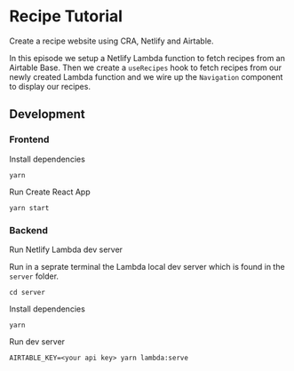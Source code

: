 # Recipe Tutorial

Create a recipe website using CRA, Netlify and Airtable.


In this episode we setup a Netlify Lambda function to fetch recipes from an Airtable Base. Then we create a `useRecipes` hook to fetch recipes from our newly created Lambda function and we wire up the `Navigation` component to display our recipes.

## Development

### Frontend

Install dependencies

```
yarn 
```

Run Create React App

```
yarn start
```

### Backend

Run Netlify Lambda dev server

Run in a seprate terminal the Lambda local dev server which is found in the `server` folder.

```
cd server
```

Install dependencies

```
yarn
```

Run dev server

```
AIRTABLE_KEY=<your api key> yarn lambda:serve
```
